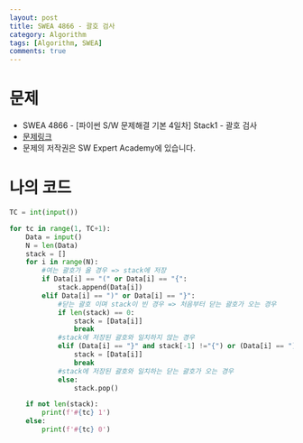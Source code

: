 ```yaml
---
layout: post
title: SWEA 4866 - 괄호 검사
category: Algorithm
tags: [Algorithm, SWEA]
comments: true
---
```




# 문제

-  SWEA 4866 - [파이썬 S/W 문제해결 기본 4일차] Stack1 - 괄호 검사
-  [문제링크](https://www.swexpertacademy.com/main/learn/course/subjectDetail.do?courseId=AVuPDN86AAXw5UW6&subjectId=AWOVHzyqqe8DFAWg#)
-  문제의 저작권은 SW Expert Academy에 있습니다.



# 나의 코드


```python
TC = int(input())

for tc in range(1, TC+1):
    Data = input()
    N = len(Data)
    stack = []
    for i in range(N):
        #여는 괄호가 올 경우 => stack에 저장
        if Data[i] == "(" or Data[i] == "{":
            stack.append(Data[i])
        elif Data[i] == ")" or Data[i] == "}":
            #닫는 괄호 이며 stack이 빈 경우 => 처음부터 닫는 괄호가 오는 경우
            if len(stack) == 0:
                stack = [Data[i]]
                break
            #stack에 저장된 괄호와 일치하지 않는 경우
            elif (Data[i] == "}" and stack[-1] !="{") or (Data[i] == ")" and stack[-1] != "("):
                stack = [Data[i]]
                break
            #stack에 저장된 괄호와 일치하는 닫는 괄호가 오는 경우
            else:
                stack.pop()

    if not len(stack):
        print(f'#{tc} 1')
    else:
        print(f'#{tc} 0')
```
